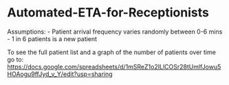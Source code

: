 # Automated-ETA-for-Receptionists

Assumptions:
	- Patient arrival frequency varies randomly between 0-6 mins
	- 1 in 6 patients is a new patient

To see the full patient list and a graph of the number of patients over time go to: https://docs.google.com/spreadsheets/d/1mSReZ1o2ILlCOSr28tUmlfJowu5HOAogu9ffJyd_v_Y/edit?usp=sharing
